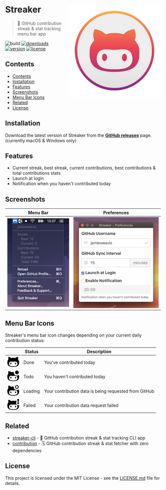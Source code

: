 # Streaker <img src="./screenshots/icon.svg" align="right">

> 🐙 GitHub contribution streak & stat tracking menu bar app

![build](https://img.shields.io/github/workflow/status/jamieweavis/streaker/build)
[![downloads](https://img.shields.io/github/downloads/jamieweavis/streaker/total.svg)](https://github.com/jamieweavis/streaker/releases)
[![version](https://img.shields.io/github/release/jamieweavis/streaker.svg)](https://github.com/jamieweavis/streaker/releases)
[![license](https://img.shields.io/badge/license-MIT-blue.svg)](https://github.com/jamieweavis/streaker/blob/main/LICENSE.md)

## Contents

- [Contents](#contents)
- [Installation](#installation)
- [Features](#features)
- [Screenshots](#screenshots)
- [Menu Bar Icons](#menu-bar-icons)
- [Related](#related)
- [License](#license)

## Installation

Download the latest version of Streaker from the **[GitHub releases](https://github.com/jamieweavis/streaker/releases)** page. (currently macOS & Windows only)

## Features

- Current streak, best streak, current contributions, best contributions & total contributions stats
- Launch at login
- Notification when you haven't contributed today

## Screenshots

| Menu Bar                                                                     | Preferences                                                                        |
| ---------------------------------------------------------------------------- | ---------------------------------------------------------------------------------- |
| <img src="./screenshots/menu-bar.png" width="257" alt="Menu Bar Screenshot"> | <img src="./screenshots/preferences.png" width="344" alt="Preferences Screenshot"> |

## Menu Bar Icons

Streaker's menu bar icon changes depending on your current daily contribution status:

|                                    | Status  | Description                                           |
| ---------------------------------- | ------- | ----------------------------------------------------- |
| ![Done](./screenshots/done.svg)    | Done    | You've contributed today                              |
| ![Todo](./screenshots/todo.svg)    | Todo    | You haven't contributed today                         |
| ![Loading](./screenshots/load.svg) | Loading | Your contribution data is being requested from GitHub |
| ![Fail](./screenshots/fail.svg)    | Failed  | Your contribution data request failed                 |

## Related

- [streaker-cli](https://github.com/jamieweavis/streaker-cli) - 🐙 GitHub contribution streak & stat tracking CLI app
- [contribution](https://github.com/jamieweavis/contribution) - 🗓 GitHub contribution streak & stat fetcher with zero dependencies

## License

This project is licensed under the MIT License - see the [LICENSE.md](LICENSE.md) file for details.
